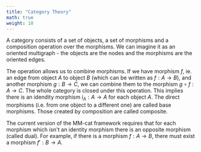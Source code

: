 ```yaml
---
title: "Category Theory"
math: true
weight: 10
---
```


A category consists of a set of objects, a set of morphisms and a composition operation over the morphisms. We can imagine it as an oriented multigraph - the objects are the nodes and the morphisms are the oriented edges.

The operation allows us to combine morphisms. If we have morphism $f$, ie. an edge from object $A$ to object $B$ (which can be written as $f: A \rightarrow B$), and another morphism $g: B \rightarrow C$, we can combine them to the morphism $g \circ f: A \rightarrow C$. The whole category is closed under this operation. This implies there is an idendity morphism $i_A: A \rightarrow A$ for each object $A$. The direct morphisms (i.e. from one object to a different one) are called base morphisms. Those created by composition are called composite.

The current version of the MM-cat framework requires that for each morphism which isn't an identity morphism there is an opposite morphism (called dual). For example, if there is a morphism $f: A \rightarrow B$, there must exist a morphism $f': B \rightarrow A$.